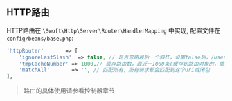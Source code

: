 ## HTTP路由

HTTP路由在 `\Swoft\Http\Server\Router\HandlerMapping` 中实现, 配置文件在 `config/beans/base.php`:

```php
'httpRouter'       => [
    'ignoreLastSlash'  => false, // 是否忽略最后一个斜杠，设置false后，/user/index和/user/index/是两个不同的路由
    'tmpCacheNumber' => 1000,// 缓存路由数，最近一1000条(缓存到路由对象的，重启后失效，只会缓存动态路由)
    'matchAll'       => '', // 匹配所有，所有请求都会匹配到这个uri或闭包
],
```

> 路由的具体使用请参看控制器章节


